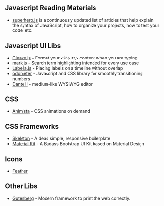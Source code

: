## Javascript Reading Materials

* [superhero.js](http://superherojs.com/) is a continuously updated list of articles that help explain the syntax of JavaScript, how to organize your projects, how to test your code, etc.

## Javascript UI Libs

* [Cleave.js](http://nosir.github.io/cleave.js/) - Format your `<input\>` content when you are typing
* [mark.js](https://markjs.io/) - Search term highlighting intended for every use case
* [Labella.js](http://twitter.github.io/labella.js/) - Placing labels on a timeline without overlap
* [odometer](http://github.hubspot.com/odometer/) - Javascript and CSS library for smoothly transitioning numbers
* [Dante II](https://michelson.github.io/dante2/) - medium-like WYSIWYG editor

## CSS

* [Animista](http://animista.net/) - CSS animations on demand

## CSS Frameworks

* [Skeleton](http://getskeleton.com/) - A dead simple, responsive boilerplate
* [Material Kit](http://demos.creative-tim.com/material-kit/index.html) - A Badass Bootstrap UI Kit based on Material Design

## Icons

* [Feather](https://feathericons.com/)

## Other Libs

* [Gutenberg](https://github.com/BafS/Gutenberg) - Modern framework to print the web correctly. 

